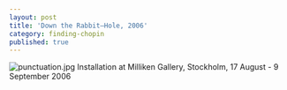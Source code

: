 ```yaml
---
layout: post
title: 'Down the Rabbit–Hole, 2006'
category: finding-chopin
published: true
---
```


![punctuation.jpg]({{site.baseurl}}/assets/img/2015_finding_chopin_dans_lessex_01.jpg)
Installation at Milliken Gallery, Stockholm, 17 August - 9 September 2006
